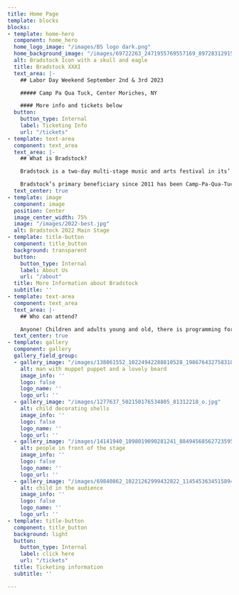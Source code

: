 ```yaml
---
title: Home Page
template: blocks
blocks:
- template: home-hero
  component: home_hero
  home_logo_image: "/images/BS logo dark.png"
  home_background_image: "/images/69722263_2471955769557169_8972831291510620160_n.jpg"
  alt: Bradstock Icon with a skull and eagle
  title: Bradstock XXXI
  text_area: |-
    ## Labor Day Weekend September 2nd & 3rd 2023

    ##### Camp Pa Qua Tuck, Center Moriches, NY

    #### More info and tickets below
  button:
    button_type: Internal
    label: Ticketing Info
    url: "/tickets"
- template: text-area
  component: text_area
  text_area: |-
    ## What is Bradstock?

    Bradstock is a two-day multi-stage music and arts festival in its’ 31st year. Bradstock showcases local performers & artisans. Our mission is to have a good time for a good cause. And that is what we have done. Everyone – musicians too - volunteer their time, energy and effort to make this festival what it is. Friends of Bradstock, Inc is a 501c3 not for profit organization with proceeds after expenses donated to local Long Island charitable organizations.

    Bradstock’s primary beneficiary since 2011 has been Camp-Pa-Qua-Tuck, a summer day camp for children with special needs. In the past proceeds have gone to the Long Island Maritime Museum, Friends of Connetquot River State Park, the Sayville Kiwanis Club, G.R.O.W., WUSB, They Often Cry Out, the Unbroken Chain Foundation, the Sayville Village Improvement Society, the Bayport and West Sayville Civic Associations and the Peconic Baykeeper. Island Harvest has regularly received both monetary donations and food stuffs brought to the festival by attendees.
  text_center: true
- template: image
  component: image
  position: Center
  image_center_width: 75%
  image: "/images/2022-best.jpg"
  alt: Bradstock 2022 Main Stage
- template: title-button
  component: title_button
  background: transparent
  button:
    button_type: Internal
    label: About Us
    url: "/about"
  title: More Information about Bradstock
  subtitle: ''
- template: text-area
  component: text_area
  text_area: |-
    ## Who can attend?

    Anyone! Children and adults young and old, there is programming for everyone. More information on the lineups found [**here**](/lineup "lineup"). Ticketing can be found at the link below.
  text_center: true
- template: gallery
  component: gallery
  gallery_field_group:
  - gallery_image: "/images/138061552_10224942288810528_1986764327583181248_n.jpg"
    alt: man with muppet puppet and a lovely beard
    image_info: ''
    logo: false
    logo_name: ''
    logo_url: ''
  - gallery_image: "/images/1277637_502150176534805_81312218_o.jpg"
    alt: child decorating shells
    image_info: ''
    logo: false
    logo_name: ''
    logo_url: ''
  - gallery_image: "/images/14141940_1098019090281241_8849456856272359599_n.jpg"
    alt: people in front of the stage
    image_info: ''
    logo: false
    logo_name: ''
    logo_url: ''
  - gallery_image: "/images/69840862_10221262999432822_1145453634515894272_n.jpg"
    alt: child in the audience
    image_info: ''
    logo: false
    logo_name: ''
    logo_url: ''
- template: title-button
  component: title_button
  background: light
  button:
    button_type: Internal
    label: click here
    url: "/tickets"
  title: Ticketing information
  subtitle: ''

---
```

